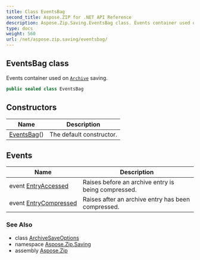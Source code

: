 ```yaml
---
title: Class EventsBag
second_title: Aspose.ZIP for .NET API Reference
description: Aspose.Zip.Saving.EventsBag class. Events container used on Archive saving
type: docs
weight: 560
url: /net/aspose.zip.saving/eventsbag/
---
```

## EventsBag class

Events container used on [`Archive`](../../aspose.zip/archive/) saving.

```csharp
public sealed class EventsBag
```

## Constructors

| Name | Description |
| --- | --- |
| [EventsBag](eventsbag/)() | The default constructor. |

## Events

| Name | Description |
| --- | --- |
| event [EntryAccessed](../../aspose.zip.saving/eventsbag/entryaccessed/) | Raises before an archive entry is being compressed. |
| event [EntryCompressed](../../aspose.zip.saving/eventsbag/entrycompressed/) | Raises after an archive entry has been compressed. |

### See Also

* class [ArchiveSaveOptions](../archivesaveoptions/)
* namespace [Aspose.Zip.Saving](../../aspose.zip.saving/)
* assembly [Aspose.Zip](../../)


